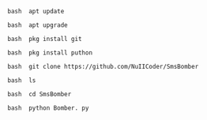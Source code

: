 `bash 
apt update
`


`bash 
apt upgrade
`


`bash 
pkg install git
`


`bash 
pkg install puthon
`


`bash 
git clone https://github.com/NuIICoder/SmsBomber
`

`bash 
ls
`

`bash 
cd SmsBomber
`

`bash 
python Bomber. py
`
